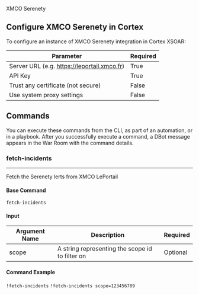 XMCO Serenety


## Configure XMCO Serenety in Cortex

To configure an instance of XMCO Serenety integration in Cortex XSOAR:



| **Parameter**                               | **Required** |
|---------------------------------------------| ------------ |
| Server URL (e.g. https://leportail.xmco.fr) | True         |
| API Key                                     | True         |
| Trust any certificate (not secure)          | False        |
| Use system proxy settings                   | False        |


## Commands

You can execute these commands from the CLI, as part of an automation, or in a playbook.
After you successfully execute a command, a DBot message appears in the War Room with the command details.


### fetch-incidents

---

Fetch the Serenety lerts from XMCO LePortail

#### Base Command

`fetch-incidents`

#### Input

| **Argument Name** | **Description**                                 | **Required** |
|-------------------|-------------------------------------------------| ------------ |
| scope             | A string representing the scope id to filter on | Optional     |

#### Command Example

`!fetch-incidents`
`!fetch-incidents scope=123456789`